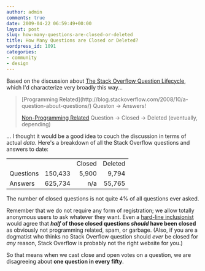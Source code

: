 ```yaml
---
author: admin
comments: true
date: 2009-04-22 06:59:49+00:00
layout: post
slug: how-many-questions-are-closed-or-deleted
title: How Many Questions are Closed or Deleted?
wordpress_id: 1091
categories:
- community
- design
---
```



Based on the discussion about [The Stack Overflow Question Lifecycle](http://blog.stackoverflow.com/2009/04/the-stack-overflow-question-lifecycle/), which I'd characterize very broadly this way...





<blockquote>
[Programming Related](http://blog.stackoverflow.com/2008/10/a-question-about-questions/) Queston -> Answers!

> 
> 
[Non-Programming Related](http://blog.stackoverflow.com/2008/10/a-question-about-questions/) Question -> Closed -> Deleted (eventually, depending)
</blockquote>





... I thought it would be a good idea to couch the discussion in terms of actual _data_. Here's a breakdown of all the Stack Overflow questions and answers to date:



<table cellpadding="4" width="400" cellspacing="4" >
<tr >
<td >
<td align="right" >
<td align="right" >Closed
<td align="right" >Deleted</tr>
<tr >
<td >Questions
<td align="right" >150,433
<td align="right" >5,900
<td align="right" >9,794</tr>
<tr >
<td >Answers
<td align="right" >625,734
<td align="right" >n/a
<td align="right" >55,765</tr>
</table>



The number of closed questions is not quite 4% of all questions ever asked. 



Remember that we do not require any form of registration; we allow totally anonymous users to ask whatever they want. Even a [hard-line inclusionist](http://blog.stackoverflow.com/2009/01/adventures-in-delclusionism/) would agree that **_half_ of those closed questions _should_ have been closed** as obviously not programming related, spam, or garbage. (Also, if you are a dogmatist who thinks no Stack Overflow question should _ever_ be closed for _any_ reason, Stack Overflow is probably not the right website for you.)



So that means when we cast close and open votes on a question, we are disagreeing about **one question in every fifty**.

